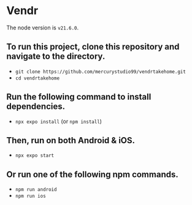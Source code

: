 # Vendr

The node version is `v21.6.0`.

## To run this project, clone this repository and navigate to the directory.

- `git clone https://github.com/mercurystudio99/vendrtakehome.git`
- `cd vendrtakehome`

## Run the following command to install dependencies.

- `npx expo install` (or `npm install`)

## Then, run on both Android & iOS.

- `npx expo start`

## Or run one of the following npm commands.

- `npm run android`
- `npm run ios`
